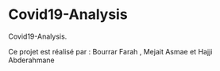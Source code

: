 # Covid19-Analysis
Covid19-Analysis.

Ce projet est réalisé par : Bourrar Farah , Mejait Asmae et Hajji Abderahmane 
